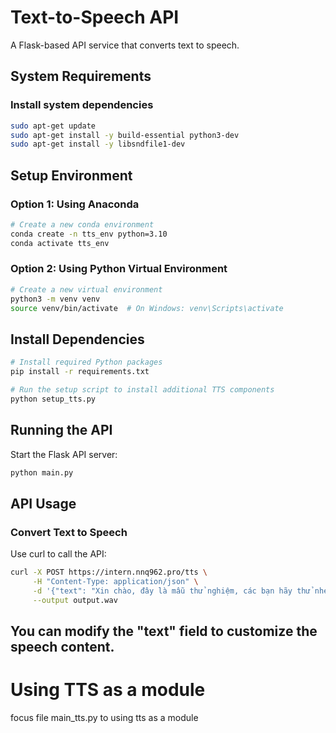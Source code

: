 # Text-to-Speech API

A Flask-based API service that converts text to speech.

## System Requirements

### Install system dependencies

```bash
sudo apt-get update
sudo apt-get install -y build-essential python3-dev
sudo apt-get install -y libsndfile1-dev
```

## Setup Environment

### Option 1: Using Anaconda

```bash
# Create a new conda environment
conda create -n tts_env python=3.10
conda activate tts_env
```

### Option 2: Using Python Virtual Environment

```bash
# Create a new virtual environment
python3 -m venv venv
source venv/bin/activate  # On Windows: venv\Scripts\activate
```

## Install Dependencies

```bash
# Install required Python packages
pip install -r requirements.txt

# Run the setup script to install additional TTS components
python setup_tts.py
```

## Running the API

Start the Flask API server:

```bash
python main.py
```

## API Usage

### Convert Text to Speech

Use curl to call the API:

```bash
curl -X POST https://intern.nnq962.pro/tts \
     -H "Content-Type: application/json" \
     -d '{"text": "Xin chào, đây là mẫu thử nghiệm, các bạn hãy thử nhé hihi"}' \
     --output output.wav
```

You can modify the "text" field to customize the speech content.
------------------------------------------------------------------------------------------------
# Using TTS as a module

focus file main_tts.py to using tts as a module 
